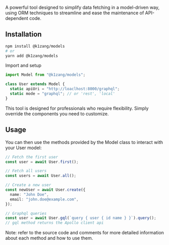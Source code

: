 A powerful tool designed to simplify data fetching in a model-driven way, using ORM techniques to streamline and ease the maintenance of API-dependent code.

## Installation

```bash
npm install @k1zang/models
# or
yarn add @k1zang/models
```

Import and setup

```typescript
import Model from "@k1zang/models";

class User extends Model {
  static apiUri = "http://loaclhost:8000/graphql";
  static mode = "graphql"; // or 'rest', 'local'
}
```

This tool is designed for professionals who require flexibility. Simply override the components you need to customize.

## Usage

You can then use the methods provided by the Model class to interact with your User model:

```typescript
// Fetch the first user
const user = await User.first();

// Fetch all users
const users = await User.all();

// Create a new user
const newUser = await User.create({
  name: "John Doe",
  email: "john.doe@example.com",
});

// Graphql queries
const user = await User.gql(`query { user { id name } }`).query();
// gql method returns the Apollo client api
```

Note: refer to the source code and comments for more detailed information about each method and how to use them.
